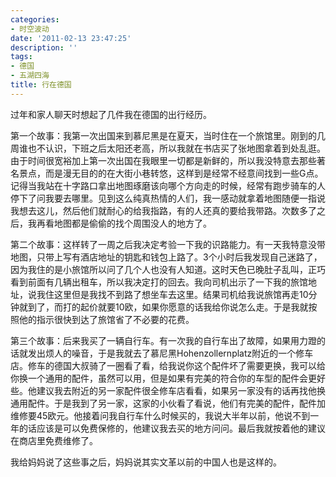 ```yaml
---
categories:
- 时空波动
date: '2011-02-13 23:47:25'
description: ''
tags:
- 德国
- 五湖四海
title: 行在德国
---
```

过年和家人聊天时想起了几件我在德国的出行经历。



第一个故事：我第一次出国来到慕尼黑是在夏天，当时住在一个旅馆里。刚到的几周谁也不认识，下班之后太阳还老高，所以我就在书店买了张地图拿着到处乱逛。由于时间很宽裕加上第一次出国在我眼里一切都是新鲜的，所以我没特意去那些著名景点，而是漫无目的的在大街小巷转悠，这样到是经常不经意间找到一些G点。记得当我站在十字路口拿出地图琢磨该向哪个方向走的时候，经常有跑步骑车的人停下了问我要去哪里。见到这么纯真热情的人们，我一感动就拿着地图随便一指说我想去这儿，然后他们就耐心的给我指路，有的人还真的要给我带路。次数多了之后，我再看地图都是偷偷的找个周围没人的地方了。



第二个故事：这样转了一周之后我决定考验一下我的识路能力。有一天我特意没带地图，只带上写有酒店地址的钥匙和钱包上路了。3个小时后我发现自己迷路了，因为我住的是小旅馆所以问了几个人也没有人知道。这时天色已晚肚子乱叫，正巧看到前面有几辆出租车，所以我决定打的回去。我向司机出示了一下我的旅馆地址，说我住这里但是我找不到路了想坐车去这里。结果司机给我说旅馆再走10分钟就到了，而打的起价就要10欧，如果你愿意的话我给你说怎么走。于是我就按照他的指示很快到达了旅馆省了不必要的花费。



第三个故事：后来我买了一辆自行车。有一次我的自行车出了故障，如果用力蹬的话就发出烦人的噪音，于是我就去了慕尼黑Hohenzollernplatz附近的一个修车店。修车的德国大叔骑了一圈看了看，给我说你这个配件坏了需要更换，我可以给你换一个通用的配件，虽然可以用，但是如果有完美的符合你的车型的配件会更好些。他建议我去附近的另一家配件很全修车店看看，如果另一家没有的话再找他换通用配件。于是我到了另一家，这家的小伙看了看说，他们有完美的配件，配件加维修要45欧元。他接着问我自行车什么时候买的，我说大半年以前，他说不到一年的话应该是可以免费保修的，他建议我去买的地方问问。最后我就按着他的建议在商店里免费维修了。



我给妈妈说了这些事之后，妈妈说其实文革以前的中国人也是这样的。

